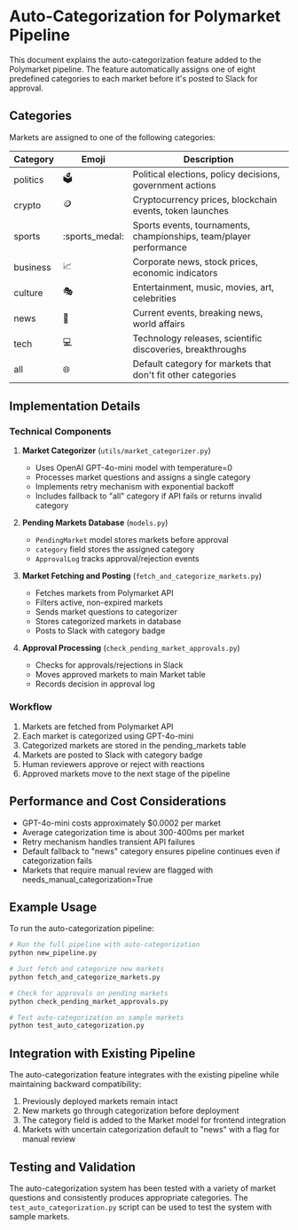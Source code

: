 # Auto-Categorization for Polymarket Pipeline

This document explains the auto-categorization feature added to the Polymarket pipeline. The feature automatically assigns one of eight predefined categories to each market before it's posted to Slack for approval.

## Categories

Markets are assigned to one of the following categories:

| Category | Emoji | Description |
|----------|-------|-------------|
| politics | :ballot_box: | Political elections, policy decisions, government actions |
| crypto | :coin: | Cryptocurrency prices, blockchain events, token launches |
| sports | :sports_medal: | Sports events, tournaments, championships, team/player performance |
| business | :chart_with_upwards_trend: | Corporate news, stock prices, economic indicators |
| culture | :performing_arts: | Entertainment, music, movies, art, celebrities |
| news | :newspaper: | Current events, breaking news, world affairs |
| tech | :computer: | Technology releases, scientific discoveries, breakthroughs |
| all | :globe_with_meridians: | Default category for markets that don't fit other categories |

## Implementation Details

### Technical Components

1. **Market Categorizer** (`utils/market_categorizer.py`)
   - Uses OpenAI GPT-4o-mini model with temperature=0
   - Processes market questions and assigns a single category
   - Implements retry mechanism with exponential backoff
   - Includes fallback to "all" category if API fails or returns invalid category

2. **Pending Markets Database** (`models.py`)
   - `PendingMarket` model stores markets before approval
   - `category` field stores the assigned category
   - `ApprovalLog` tracks approval/rejection events

3. **Market Fetching and Posting** (`fetch_and_categorize_markets.py`)
   - Fetches markets from Polymarket API
   - Filters active, non-expired markets
   - Sends market questions to categorizer
   - Stores categorized markets in database
   - Posts to Slack with category badge

4. **Approval Processing** (`check_pending_market_approvals.py`)
   - Checks for approvals/rejections in Slack
   - Moves approved markets to main Market table
   - Records decision in approval log

### Workflow

1. Markets are fetched from Polymarket API
2. Each market is categorized using GPT-4o-mini
3. Categorized markets are stored in the pending_markets table
4. Markets are posted to Slack with category badge
5. Human reviewers approve or reject with reactions
6. Approved markets move to the next stage of the pipeline

## Performance and Cost Considerations

- GPT-4o-mini costs approximately $0.0002 per market
- Average categorization time is about 300-400ms per market
- Retry mechanism handles transient API failures
- Default fallback to "news" category ensures pipeline continues even if categorization fails
- Markets that require manual review are flagged with needs_manual_categorization=True

## Example Usage

To run the auto-categorization pipeline:

```bash
# Run the full pipeline with auto-categorization
python new_pipeline.py

# Just fetch and categorize new markets
python fetch_and_categorize_markets.py

# Check for approvals on pending markets
python check_pending_market_approvals.py

# Test auto-categorization on sample markets
python test_auto_categorization.py
```

## Integration with Existing Pipeline

The auto-categorization feature integrates with the existing pipeline while maintaining backward compatibility:

1. Previously deployed markets remain intact
2. New markets go through categorization before deployment
3. The category field is added to the Market model for frontend integration
4. Markets with uncertain categorization default to "news" with a flag for manual review

## Testing and Validation

The auto-categorization system has been tested with a variety of market questions and consistently produces appropriate categories. The `test_auto_categorization.py` script can be used to test the system with sample markets.